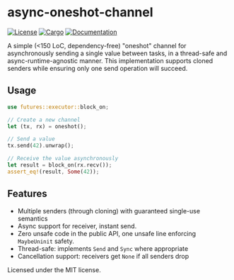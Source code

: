 # async-oneshot-channel

[![License](https://img.shields.io/badge/license-MIT-blue.svg)](
https://github.com/AmitPr/async-oneshot-channel)
[![Cargo](https://img.shields.io/crates/v/async-oneshot-channel.svg)](
https://crates.io/crates/async-oneshot-channel)
[![Documentation](https://docs.rs/async-oneshot-channel/badge.svg)](
https://docs.rs/async-oneshot-channel)

A simple (<150 LoC, dependency-free) "oneshot" channel for asynchronously sending a single value between tasks, in a thread-safe and async-runtime-agnostic manner. This implementation supports cloned senders while ensuring only one send operation will succeed.

## Usage

```rust
use futures::executor::block_on;

// Create a new channel
let (tx, rx) = oneshot();

// Send a value
tx.send(42).unwrap();

// Receive the value asynchronously
let result = block_on(rx.recv());
assert_eq!(result, Some(42));
```

## Features

- Multiple senders (through cloning) with guaranteed single-use semantics
- Async support for receiver, instant send.
- Zero unsafe code in the public API, one unsafe line enforcing `MaybeUninit` safety.
- Thread-safe: implements `Send` and `Sync` where appropriate
- Cancellation support: receivers get `None` if all senders drop

Licensed under the MIT license.
